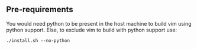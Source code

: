 ## Pre-requirements

You would need python to be present in the host machine to build vim using python support. Else, to exclude vim to build with python support use:

```
./install.sh --no-python
```
